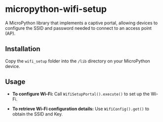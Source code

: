 # micropython-wifi-setup
A MicroPython library that implements a captive portal, allowing devices to configure the SSID and password needed to connect to an access point (AP).

## Installation

Copy the `wifi_setup` folder into the `/lib` directory on your MicroPython device.

## Usage

- **To configure Wi-Fi:**
  Call `WifiSetupPortal().execute()` to set up the Wi-Fi.

- **To retrieve Wi-Fi configuration details:**
  Use `WifiConfig().get()` to obtain the SSID and Key.
